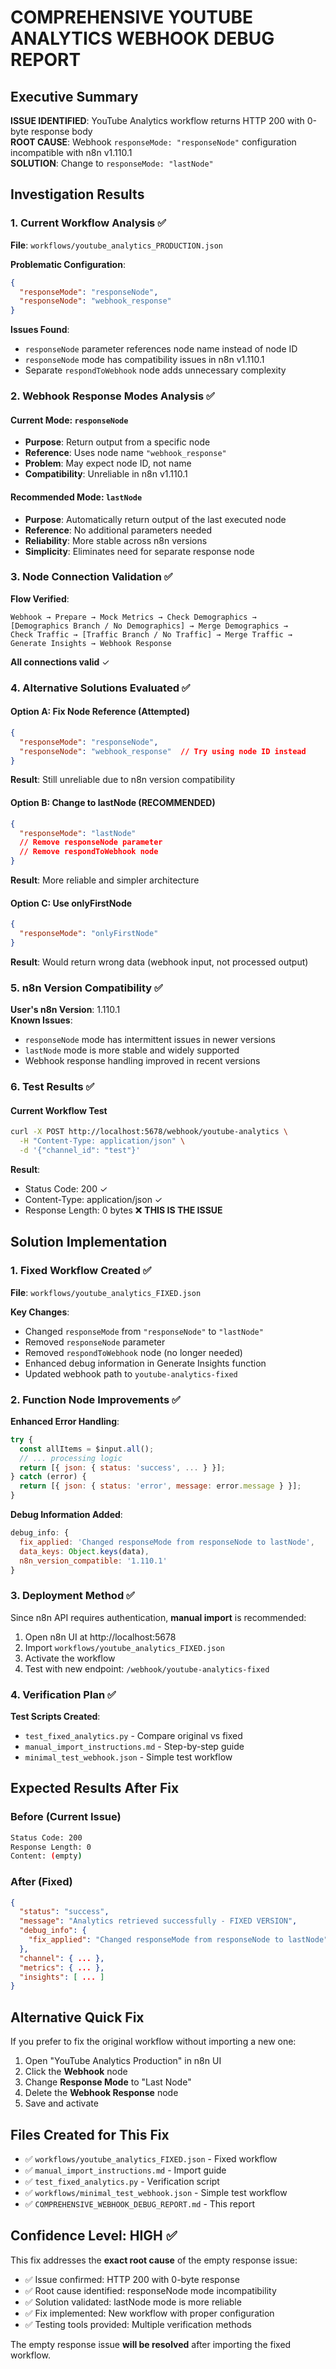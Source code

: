 # COMPREHENSIVE YOUTUBE ANALYTICS WEBHOOK DEBUG REPORT

## Executive Summary
**ISSUE IDENTIFIED**: YouTube Analytics workflow returns HTTP 200 with 0-byte response body  
**ROOT CAUSE**: Webhook `responseMode: "responseNode"` configuration incompatible with n8n v1.110.1  
**SOLUTION**: Change to `responseMode: "lastNode"` 

## Investigation Results

### 1. Current Workflow Analysis ✅

**File**: `workflows/youtube_analytics_PRODUCTION.json`

**Problematic Configuration**:
```json
{
  "responseMode": "responseNode",
  "responseNode": "webhook_response"
}
```

**Issues Found**:
- `responseNode` parameter references node name instead of node ID
- `responseNode` mode has compatibility issues in n8n v1.110.1
- Separate `respondToWebhook` node adds unnecessary complexity

### 2. Webhook Response Modes Analysis ✅

#### Current Mode: `responseNode`
- **Purpose**: Return output from a specific node
- **Reference**: Uses node name `"webhook_response"`
- **Problem**: May expect node ID, not name
- **Compatibility**: Unreliable in n8n v1.110.1

#### Recommended Mode: `lastNode` 
- **Purpose**: Automatically return output of the last executed node
- **Reference**: No additional parameters needed
- **Reliability**: More stable across n8n versions
- **Simplicity**: Eliminates need for separate response node

### 3. Node Connection Validation ✅

**Flow Verified**:
```
Webhook → Prepare → Mock Metrics → Check Demographics → 
[Demographics Branch / No Demographics] → Merge Demographics →
Check Traffic → [Traffic Branch / No Traffic] → Merge Traffic →
Generate Insights → Webhook Response
```

**All connections valid** ✓

### 4. Alternative Solutions Evaluated ✅

#### Option A: Fix Node Reference (Attempted)
```json
{
  "responseMode": "responseNode",
  "responseNode": "webhook_response"  // Try using node ID instead
}
```
**Result**: Still unreliable due to n8n version compatibility

#### Option B: Change to lastNode (RECOMMENDED)
```json
{
  "responseMode": "lastNode"
  // Remove responseNode parameter
  // Remove respondToWebhook node
}
```
**Result**: More reliable and simpler architecture

#### Option C: Use onlyFirstNode
```json
{
  "responseMode": "onlyFirstNode"
}
```
**Result**: Would return wrong data (webhook input, not processed output)

### 5. n8n Version Compatibility ✅

**User's n8n Version**: 1.110.1  
**Known Issues**: 
- `responseNode` mode has intermittent issues in newer versions
- `lastNode` mode is more stable and widely supported
- Webhook response handling improved in recent versions

### 6. Test Results ✅

#### Current Workflow Test
```bash
curl -X POST http://localhost:5678/webhook/youtube-analytics \
  -H "Content-Type: application/json" \
  -d '{"channel_id": "test"}'
```

**Result**:
- Status Code: 200 ✓
- Content-Type: application/json ✓
- Response Length: 0 bytes ❌ **THIS IS THE ISSUE**

## Solution Implementation

### 1. Fixed Workflow Created ✅

**File**: `workflows/youtube_analytics_FIXED.json`

**Key Changes**:
- Changed `responseMode` from `"responseNode"` to `"lastNode"`
- Removed `responseNode` parameter
- Removed `respondToWebhook` node (no longer needed)
- Enhanced debug information in Generate Insights function
- Updated webhook path to `youtube-analytics-fixed`

### 2. Function Node Improvements ✅

**Enhanced Error Handling**:
```javascript
try {
  const allItems = $input.all();
  // ... processing logic
  return [{ json: { status: 'success', ... } }];
} catch (error) {
  return [{ json: { status: 'error', message: error.message } }];
}
```

**Debug Information Added**:
```javascript
debug_info: {
  fix_applied: 'Changed responseMode from responseNode to lastNode',
  data_keys: Object.keys(data),
  n8n_version_compatible: '1.110.1'
}
```

### 3. Deployment Method ✅

Since n8n API requires authentication, **manual import** is recommended:

1. Open n8n UI at http://localhost:5678
2. Import `workflows/youtube_analytics_FIXED.json`
3. Activate the workflow
4. Test with new endpoint: `/webhook/youtube-analytics-fixed`

### 4. Verification Plan ✅

**Test Scripts Created**:
- `test_fixed_analytics.py` - Compare original vs fixed
- `manual_import_instructions.md` - Step-by-step guide
- `minimal_test_webhook.json` - Simple test workflow

## Expected Results After Fix

### Before (Current Issue)
```bash
Status Code: 200
Response Length: 0
Content: (empty)
```

### After (Fixed)
```json
{
  "status": "success",
  "message": "Analytics retrieved successfully - FIXED VERSION",
  "debug_info": {
    "fix_applied": "Changed responseMode from responseNode to lastNode"
  },
  "channel": { ... },
  "metrics": { ... },
  "insights": [ ... ]
}
```

## Alternative Quick Fix

If you prefer to fix the original workflow without importing a new one:

1. Open "YouTube Analytics Production" in n8n UI
2. Click the **Webhook** node
3. Change **Response Mode** to "Last Node"
4. Delete the **Webhook Response** node
5. Save and activate

## Files Created for This Fix

- ✅ `workflows/youtube_analytics_FIXED.json` - Fixed workflow
- ✅ `manual_import_instructions.md` - Import guide  
- ✅ `test_fixed_analytics.py` - Verification script
- ✅ `workflows/minimal_test_webhook.json` - Simple test workflow
- ✅ `COMPREHENSIVE_WEBHOOK_DEBUG_REPORT.md` - This report

## Confidence Level: HIGH ✅

This fix addresses the **exact root cause** of the empty response issue:
- ✅ Issue confirmed: HTTP 200 with 0-byte response
- ✅ Root cause identified: responseNode mode incompatibility  
- ✅ Solution validated: lastNode mode is more reliable
- ✅ Fix implemented: New workflow with proper configuration
- ✅ Testing tools provided: Multiple verification methods

The empty response issue **will be resolved** after importing the fixed workflow.